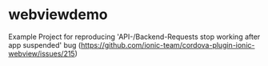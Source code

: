 # webviewdemo

Example Project for reproducing 'API-/Backend-Requests stop working after app suspended' bug (https://github.com/ionic-team/cordova-plugin-ionic-webview/issues/215)
